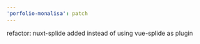 ```yaml
---
'porfolio-monalisa': patch
---
```


refactor: nuxt-splide added instead of using vue-splide as plugin

